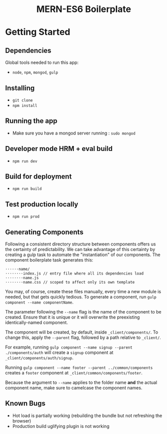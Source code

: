 <h1 align='center'>MERN-ES6 Boilerplate</h1>

# Getting Started
## Dependencies
Global tools needed to run this app:
* `node`, `npm`, `mongod`, `gulp` 

## Installing
* `git clone`
* `npm install`

## Running the app
* Make sure you have a mongod server running : `sudo mongod`

## Developer mode HRM + eval build  
* `npm run dev`

## Build for deployment
* `npm run build`

## Test production locally
* `npm run prod`

## Generating Components

Following a consistent directory structure between components offers us the certainty of predictability. We can take advantage of this certainty by creating a gulp task to automate the "instantiation" of our components. The component boilerplate task generates this:
```
⋅⋅⋅⋅⋅⋅name/
⋅⋅⋅⋅⋅⋅⋅⋅index.js // entry file where all its dependencies load
⋅⋅⋅⋅⋅⋅⋅⋅name.js
⋅⋅⋅⋅⋅⋅⋅⋅name.css // scoped to affect only its own template
```
You may, of course, create these files manually, every time a new module is needed, but that gets quickly tedious.
To generate a component, run `gulp component --name componentName`.

The parameter following the `--name` flag is the name of the component to be created. Ensure that it is unique or it will overwrite the preexisting identically-named component.

The component will be created, by default, inside `_client/components/`. To change this, apply the `--parent` flag, followed by a path relative to `_client/`.

For example, running `gulp component --name signup --parent ./components/auth` will create a `signup` component at `_client/components/auth/signup`.  

Running `gulp component --name footer --parent ../common/components` creates a `footer` component at `_client/common/components/footer`.  

Because the argument to `--name` applies to the folder name **and** the actual component name, make sure to camelcase the component names.

## Known Bugs
* Hot load is partially working (rebuilding the bundle but not refreshing the browser)
* Production build uglifying plugin is not working
